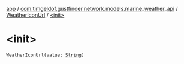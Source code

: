 [app](../../index.md) / [com.timgeldof.gustfinder.network.models.marine_weather_api](../index.md) / [WeatherIconUrl](index.md) / [&lt;init&gt;](./-init-.md)

# &lt;init&gt;

`WeatherIconUrl(value: `[`String`](https://kotlinlang.org/api/latest/jvm/stdlib/kotlin/-string/index.html)`)`